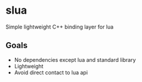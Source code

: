 # slua 

Simple lightweight C++ binding layer for lua


## Goals

* No dependencies except lua and standard library
* Lightweight
* Avoid direct contact to lua api


